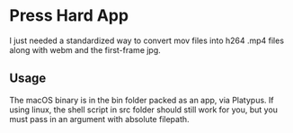 # Press Hard App

I just needed a standardized way to convert mov files into h264 .mp4 files along with webm and the first-frame jpg.

## Usage
The macOS binary is in the bin folder packed as an app, via Platypus. If using linux, the shell script in src folder should still work for you, but you must pass in an argument with absolute filepath.

